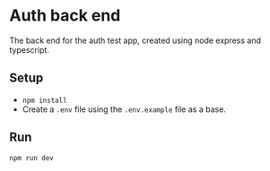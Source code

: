 # Auth back end

The back end for the auth test app, created using node express and typescript.

## Setup

* `npm install`
* Create a `.env` file using the `.env.example` file as a base.

## Run

`npm run dev`